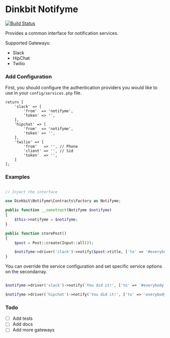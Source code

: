 # Dinkbit Notifyme
[![Build Status](https://img.shields.io/travis/dinkbit/notifyme.svg?style=flat-square)](https://travis-ci.org/dinkbit/notifyme)


Provides a common interface for notification services.

Supported Gateways:
* Slack
* HipChat
* Twilio

### Add Configuration

First, you should configure the authentication providers you would like to use in your `config/services.php` file.

	return [
		'slack' => [
			'from' 	=> 'notifyme', 
			'token' => '',
		],
		'hipchat' => [
			'from' 	=> 'notifyme', 
			'token' => '',
		],
		'twilio' => [
			'from'	 => '', // Phone
			'client' => '', // Sid
			'token'  => '', 
		]
	];

### Examples

```php

// Inject the interface

use Dinkbit\Notifyme\Contracts\Factory as Notifyme;

public function __construct(Notifyme $notifyme)
{
    $this->notifyme = $notifyme;
}

public function storePost()
{
    $post = Post::create(Input::all());

    $notifyme->driver('slack')->notify($post->title, ['to' => '#everybody']);
}

```

You can override the service configuration and set specific service options on the secondarray.

```php

$notifyme->driver('slack')->notify('You did it!', ['to' => '#everybody']);

$notifyme->driver('hipchat')->notify('You did it!', ['to' => 'everybody', 'notify' => true]);

```

### Todo

- [ ] Add tests
- [ ] Add docs
- [ ] Add more gateways